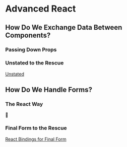 # Advanced React

## How Do We Exchange Data Between Components?

### Passing Down Props

### Unstated to the Rescue

[Unstated](https://github.com/jamiebuilds/unstated)

## How Do We Handle Forms?

### The React Way

🤮

### Final Form to the Rescue

[React Bindings for Final Form](https://github.com/final-form/react-final-form)

